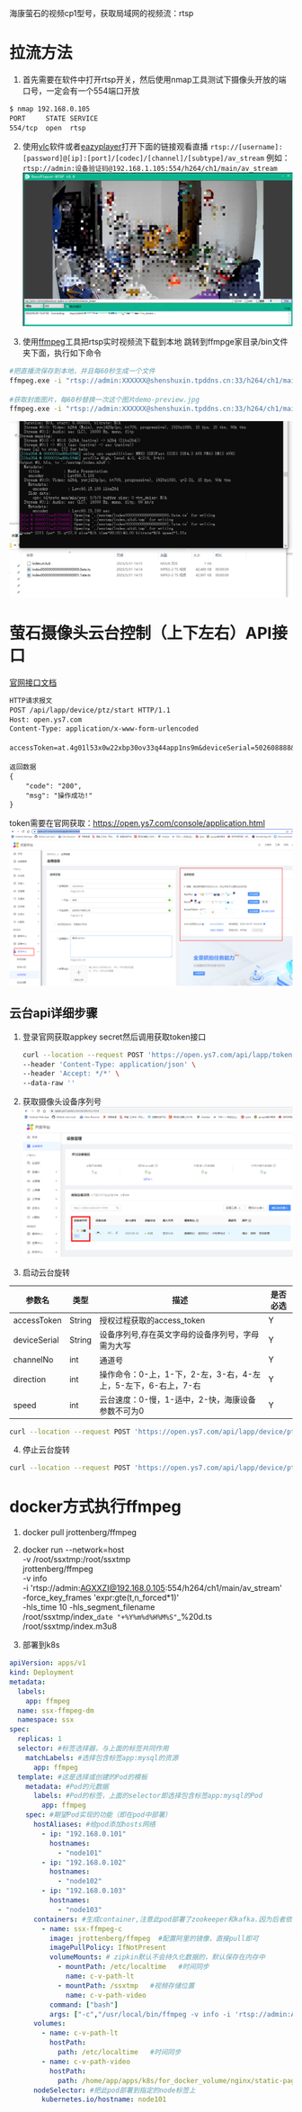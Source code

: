 海康萤石的视频cp1型号，获取局域网的视频流：rtsp
# 拉流方法
1. 首先需要在软件中打开rtsp开关，然后使用nmap工具测试下摄像头开放的端口号，一定会有一个554端口开放
```sh
$ nmap 192.168.0.105
PORT     STATE SERVICE
554/tcp  open  rtsp
```
2. 使用[vlc](https://get.videolan.org/vlc/3.0.18/win32/vlc-3.0.18-win32.exe)软件或者[eazyplayer](https://github.com/tsingsee/EasyPlayer-RTSP-Win/releases)打开下面的链接观看直播
`rtsp://[username]:[password]@[ip]:[port]/[codec]/[channel]/[subtype]/av_stream`
例如：
`rtsp://admin:设备验证码@192.168.1.105:554/h264/ch1/main/av_stream`
![1685431798911](image/ezviz/1685431798911.png)

3. 使用[ffmpeg](https://ffmpeg.org/download.html)工具把rtsp实时视频流下载到本地
跳转到ffmpge家目录/bin文件夹下面，执行如下命令

```sh
#把直播流保存到本地，并且每60秒生成一个文件
ffmpeg.exe -i "rtsp://admin:XXXXXX@shenshuxin.tpddns.cn:33/h264/ch1/main/av_stream" -fflags flush_packets -flags -global_header -force_key_frames "expr:gte(t,n_forced*1)"  -hls_time 60 -hls_segment_filename ./ssxtmp/index%20d.ts ./ssxtmp/index.m3u8

#获取封面图片，每60秒替换一次这个图片demo-preview.jpg
ffmpeg.exe -i "rtsp://admin:XXXXXX@shenshuxin.tpddns.cn:33/h264/ch1/main/av_stream" -y -f image2 -r 1/1 -update 60 demo-preview.jpg
```

![1685513836169](image/ezviz/1685513836169.png)

# 萤石摄像头云台控制（上下左右）API接口
[官网接口文档](https://open.ys7.com/doc/zh/book/index/device_ptz.html)
```txt
HTTP请求报文
POST /api/lapp/device/ptz/start HTTP/1.1
Host: open.ys7.com
Content-Type: application/x-www-form-urlencoded

accessToken=at.4g01l53x0w22xbp30ov33q44app1ns9m&deviceSerial=502608888&channelNo=1&direction=2&speed=1

返回数据
{
    "code": "200",
    "msg": "操作成功!"
}
```
token需要在官网获取：https://open.ys7.com/console/application.html
![1685515261991](image/ezviz/1685515261991.png)

## 云台api详细步骤
1. 登录官网获取appkey secret然后调用获取token接口
    ```sh
    curl --location --request POST 'https://open.ys7.com/api/lapp/token/get?appKey=XXXX&appSecret=XXXXXXX' \
    --header 'Content-Type: application/json' \
    --header 'Accept: */*' \
    --data-raw ''
    ```

2. 获取摄像头设备序列号
![1685515939076](image/ezviz/1685515939076.png)

3. 启动云台旋转

| 参数名 | 类型 | 描述 | 是否必选 |
| --- | --- | --- | --- |
| accessToken | String | 授权过程获取的access_token | Y |
| deviceSerial | String | 设备序列号,存在英文字母的设备序列号，字母需为大写 | Y
| channelNo | int | 通道号 | Y
| direction | int | 操作命令：0-上，1-下，2-左，3-右，4-左上，5-左下，6-右上，7-右 | Y
| speed | int | 云台速度：0-慢，1-适中，2-快，海康设备参数不可为0 | Y
```sh
curl --location --request POST 'https://open.ys7.com/api/lapp/device/ptz/start?accessToken=XXXXX&deviceSerial=BA2294767&channelNo=1&direction=2&speed=1' 
```

4. 停止云台旋转
```sh
curl --location --request POST 'https://open.ys7.com/api/lapp/device/ptz/stop?accessToken=XXXXX&deviceSerial=BA2294767&channelNo=1'
```

# docker方式执行ffmpeg
1. docker pull jrottenberg/ffmpeg
 
2. docker run --network=host  \
 -v /root/ssxtmp:/root/ssxtmp \
  jrottenberg/ffmpeg  \
 -v info  \
 -i 'rtsp://admin:AGXXZI@192.168.0.105:554/h264/ch1/main/av_stream' \
 -force_key_frames 'expr:gte(t,n_forced*1)'  \
 -hls_time 10 -hls_segment_filename \
 /root/ssxtmp/index_`date "+%Y%m%d%H%M%S"`_%20d.ts \
 /root/ssxtmp/index.m3u8

3. 部署到k8s
```yaml
apiVersion: apps/v1
kind: Deployment
metadata:
  labels:
    app: ffmpeg
  name: ssx-ffmpeg-dm
  namespace: ssx
spec:
  replicas: 1
  selector: #标签选择器，与上面的标签共同作用
    matchLabels: #选择包含标签app:mysql的资源
      app: ffmpeg
  template: #这是选择或创建的Pod的模板
    metadata: #Pod的元数据
      labels: #Pod的标签，上面的selector即选择包含标签app:mysql的Pod
        app: ffmpeg
    spec: #期望Pod实现的功能（即在pod中部署）
      hostAliases: #给pod添加hosts网络
        - ip: "192.168.0.101"
          hostnames:
            - "node101"
        - ip: "192.168.0.102"
          hostnames:
            - "node102"
        - ip: "192.168.0.103"
          hostnames:
            - "node103"
      containers: #生成container,注意此pod部署了zookeeper和kafka.因为后者依赖前者。逻辑上来说需要有启动顺序，如果kafka启动报错未连接到zk,但是kebernetes会重启kafka容器
        - name: ssx-ffmpeg-c
          image: jrottenberg/ffmpeg  #配置阿里的镜像，直接pull即可
          imagePullPolicy: IfNotPresent
          volumeMounts: # zipkin默认不会持久化数据的，默认保存在内存中
            - mountPath: /etc/localtime   #时间同步
              name: c-v-path-lt
            - mountPath: /ssxtmp   #视频存储位置
              name: c-v-path-video
          command: ["bash"]
          args: ["-c","/usr/local/bin/ffmpeg -v info -i 'rtsp://admin:AGXXZI@192.168.0.105:554/h264/ch1/main/av_stream' -force_key_frames 'expr:gte(t,n_forced*1)' -hls_time 60 -hls_segment_filename /ssxtmp/index_`date \"+%Y%m%d%H%M%S\"`_%20d.ts /ssxtmp/index.m3u8"] # 此配置会覆盖dockerFile的CMD参数
      volumes:
        - name: c-v-path-lt
          hostPath:
            path: /etc/localtime   #时间同步
        - name: c-v-path-video
          hostPath:
            path: /home/app/apps/k8s/for_docker_volume/nginx/static-pages/nas/ffmpeg/current_video
      nodeSelector: #把此pod部署到指定的node标签上
        kubernetes.io/hostname: node101
```







